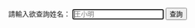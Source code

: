 請輸入欲查詢姓名：
			<input type="num" id="name" value="" placeholder="王小明" size="20" autofocus>
			<input type="submit" value="查詢" onclick="/plist.js">
<script src="/plist.js"></script>


<span id="order_status"></span>

